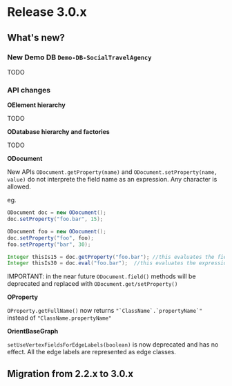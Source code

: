 # Release 3.0.x

## What's new?

### New Demo DB `Demo-DB-SocialTravelAgency`

TODO

### API changes

**OElement hierarchy**

TODO

**ODatabase hierarchy and factories**

TODO

**ODocument**

New APIs `ODocument.getProperty(name)` and `ODocument.setProperty(name, value)`  do not interprete the field name as an expression. 
Any character is allowed.

eg.

```java
ODocument doc = new ODocument();
doc.setProperty("foo.bar", 15); 

ODocument foo = new ODocument();
doc.setProperty("foo", foo);
foo.setProperty("bar", 30);

Integer thisIs15 = doc.getProperty("foo.bar"); //this evaluates the field whose name is `foo.bar`
Integer thisIs30 = doc.eval("foo.bar");  //this evaluates the expression `foo`.`bar`

```

IMPORTANT: in the near future `ODocument.field()` methods will be deprecated and replaced with `ODocument.get/setProperty()`


**OProperty**

`OProperty.getFullName()` now returns ``` "`ClassName`.`propertyName`" ``` instead of ```"ClassName.propertyName"```


**OrientBaseGraph**

`setUseVertexFieldsForEdgeLabels(boolean)` is now deprecated and has no effect. All the edge labels are represented as edge classes.


## Migration from 2.2.x to 3.0.x
